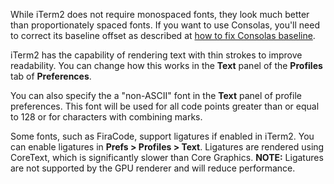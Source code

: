 While iTerm2 does not require monospaced fonts, they look much better than proportionately spaced fonts. If you want to use Consolas, you'll need to correct its baseline offset as described at <a href="https://wincent.com/wiki/Fixing_the_baseline_on_the_Consolas_font_on_OS_X">how to fix Consolas baseline</a>.

iTerm2 has the capability of rendering text with thin strokes to improve readability. You can change how this works in the **Text** panel of the **Profiles** tab of **Preferences**.

You can also specify the a "non-ASCII" font in the **Text** panel of profile preferences. This font will be used for all code points greater than or equal to 128 or for characters with combining marks.

Some fonts, such as FiraCode, support ligatures if enabled in iTerm2. You can enable ligatures in **Prefs > Profiles > Text**. Ligatures are rendered using CoreText, which is significantly slower than Core Graphics. **NOTE:** Ligatures are not supported by the GPU renderer and will reduce performance.
